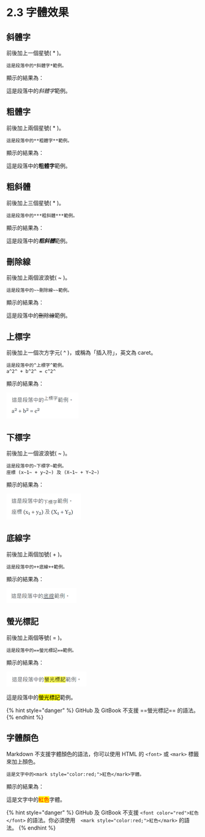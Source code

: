 # 2.3 字體效果

## 斜體字

前後加上一個星號( \* )。

```
這是段落中的*斜體字*範例。
```

顯示的結果為：

這是段落中的*斜體字*範例。

## 粗體字

前後加上兩個星號( \* )。

```
這是段落中的**粗體字**範例。
```

顯示的結果為：

這是段落中的**粗體字**範例。

## 粗斜體

前後加上三個星號( \* )。

```
這是段落中的***粗斜體***範例。
```

顯示的結果為：

這是段落中的***粗斜體***範例。

## 刪除線

前後加上兩個波浪號( \~ )。

```
這是段落中的~~刪除線~~範例。
```

顯示的結果為：

這是段落中的~~刪除線~~範例。

## 上標字

前後加上一個次方字元( ^ )，或稱為「插入符」，英文為 caret。

```
這是段落中的^上標字^範例。  
a^2^ + b^2^ = c^2^
```

顯示的結果為：

<img src="../.gitbook/assets/sup-1.png" alt=""/>

## 下標字

前後加上一個波浪號( \~ )。

```
這是段落中的~下標字~範例。  
座標 (x~1~ + y~2~) 及 (X~1~ + Y~2~) 
```

顯示的結果為：

<img src="../.gitbook/assets/sub-1.png" alt=""/>

## 底線字

前後加上兩個加號( + )。

```
這是段落中的++底線++範例。
```

顯示的結果為：

<img src="../.gitbook/assets/underline-1.png" alt=""/>

## 螢光標記

前後加上兩個等號( = )。

```
這是段落中的==螢光標記==範例。
```

顯示的結果為：

<img src="../.gitbook/assets/mark-1.png" alt=""/>



這是段落中的<mark style="background-color:yellow;color=red">螢光標記</mark>範例。

{% hint style="danger" %}
GitHub 及 GitBook 不支援 ==螢光標記== 的語法。
{% endhint %}

## 字體顏色
Markdown 不支援字體顏色的語法，你可以使用 HTML 的 `<font>` 或 `<mark>` 標籤來加上顏色。

```
這是文字中的<mark style="color:red;">紅色</mark>字體。
```

顯示的結果為：

這是文字中的<mark style="color:red;">紅色</mark>字體。

{% hint style="danger" %}
GitHub 及 GitBook 不支援 `<font color="red">紅色</font>` 的語法。你必須使用　`<mark style="color:red;">紅色</mark>` 的語法。
{% endhint %}
